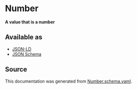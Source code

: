 # Number

**A value that is a number**

## Available as

- [JSON-LD](https://schema.stenci.la/Number.jsonld)
- [JSON Schema](https://schema.stenci.la/v1/Number.schema.json)

## Source

This documentation was generated from [Number.schema.yaml](https://github.com/stencila/stencila/blob/master/schema/schema/Number.schema.yaml).
